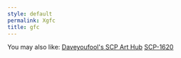 ```yaml
---
style: default
permalink: Xgfc
title: gfc
---
```

You may also like:
[Daveyoufool's SCP Art Hub](http://scp-wiki.net/daveyoufools-art)
[SCP-1620](http://scp-wiki.net/scp-1620)